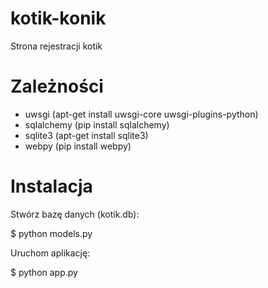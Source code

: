 kotik-konik
===========

Strona rejestracji kotik

Zależności
==========

* uwsgi (apt-get install uwsgi-core uwsgi-plugins-python)
* sqlalchemy (pip install sqlalchemy)
* sqlite3 (apt-get install sqlite3)
* webpy (pip install webpy)

Instalacja
==========

Stwórz bazę danych (kotik.db):

$ python models.py

Uruchom aplikację:

$ python app.py
